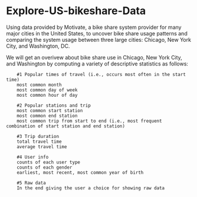 # Explore-US-bikeshare-Data
Using data provided by Motivate, a bike share system provider for many major cities in the United States,
to uncover bike share usage patterns and comparing the system usage between three large cities: Chicago, New York City, and Washington, DC.

We will get an overivew about bike share use in Chicago, New York City, and Washington by computing 
a variety of descriptive statistics as follows:

		#1 Popular times of travel (i.e., occurs most often in the start time)
		most common month
		most common day of week
		most common hour of day
		
		#2 Popular stations and trip
		most common start station
		most common end station
		most common trip from start to end (i.e., most frequent combination of start station and end station)
		
		#3 Trip duration
		total travel time
		average travel time
		
		#4 User info
		counts of each user type
		counts of each gender 
		earliest, most recent, most common year of birth

		#5 Raw data
		In the end giving the user a choice for showing raw data
